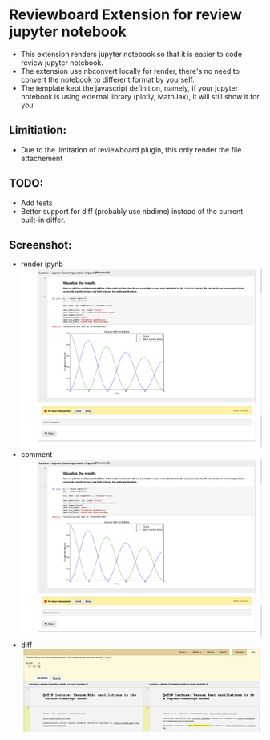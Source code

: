 # Reviewboard Extension for review jupyter notebook

- This extension renders jupyter notebook so that it is easier to code review jupyter notebook.
- The extension use nbconvert locally for render, there's no need to convert the notebook to different format by yourself.
- The template kept the javascript definition, namely, if your jupyter notebook is using external library (plotly, MathJax), it will still show it for you.


## Limitiation:
- Due to the limitation of reviewboard plugin, this only render the file attachement

## TODO:
- Add tests
- Better support for diff (probably use nbdime) instead of the current built-in differ.


## Screenshot:
- render ipynb
![Render Ipynb](https://github.com/lydian/reviewboard-ipynb/blob/master/screenshots/comment.png?raw=true "Render Ipynb")
- comment
![Comment](https://github.com/lydian/reviewboard-ipynb/blob/master/screenshots/comment.png?raw=true "Comment")
- diff
![diff](https://github.com/lydian/reviewboard-ipynb/blob/master/screenshots/diff.png?raw=true "diff")
